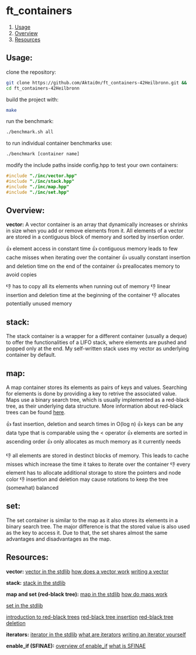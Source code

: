 # ft_containers

1. [Usage](#usage)
2. [Overview](#overview)
3. [Resources](#resources)


## Usage:

clone the repository:
```bash
git clone https://github.com/Aktai0n/ft_containers-42Heilbronn.git &&
cd ft_containers-42Heilbronn
```

build the project with:
```bash
make
```

run the benchmark:
```bash
./benchmark.sh all
```

to run individual container benchmarks use:
```bash
./benchmark [container name]
```

modify the include paths inside config.hpp to test your own containers:
```c
#include "./inc/vector.hpp"
#include "./inc/stack.hpp"
#include "./inc/map.hpp"
#include "./inc/set.hpp"
```


## Overview:

**vector:**
A vector container is an array that dynamically increases or shrinks in size when you add or remove elements from it.
All elements of a vector are stored in a contiguous block of memory and sorted by insertion order.

:+1: element access in constant time
:+1: contiguous memory leads to few cache misses when iterating over the container
:+1: usually constant insertion and deletion time on the end of the container
:+1: preallocates memory to avoid copies

:-1: has to copy all its elements when running out of memory
:-1: linear insertion and deletion time at the beginning of the container
:-1: allocates potentially unused memory

## stack:
The stack container is a wrapper for a different container (usually a deque) to offer the functionalities of a LIFO stack, where elements are pushed and popped only at the end.
My self-written stack uses my vector as underlying container by default.

## map:
A map container stores its elements as pairs of keys and values. Searching for elements is done by providing a key to retrive the associated value. Maps use a binary search tree, which is usually implemented as a red-black tree, as their underlying data structure. More information about red-black trees can be found [here](#./inc/utils/RBtree.hpp).

:+1: fast insertion, deletion and search times in O(log n)
:+1: keys can be any data type that is comparable using the < operator
:+1: elements are sorted in ascending order
:+1: only allocates as much memory as it currently needs

:-1: all elements are stored in destinct blocks of memory. This leads to cache misses which increase the time it takes to iterate over the container
:-1: every element has to allocate additional storage to store the pointers and node color
:-1: insertion and deletion may cause rotations to keep the tree (somewhat) balanced

## set:
The set container is similar to the map as it also stores its elements in a binary search tree. The major difference is that the stored value is also used as the key to access it.
Due to that, the set shares almost the same advantages and disadvantages as the map.


## Resources:

**vector:**
[vector in the stdlib](#https://www.cplusplus.com/reference/vector/vector/)
[how does a vector work](#https://www.youtube.com/watch?v=PocJ5jXv8No)
[writing a vector](#https://www.youtube.com/watch?v=ryRf4Jh_YC0)

**stack:**
[stack in the stdlib](#https://www.cplusplus.com/reference/stack/stack/)

**map and set (red-black tree):**
[map in the stdlib](#https://www.cplusplus.com/reference/map/map/)
[how do maps work](#https://www.youtube.com/watch?v=KiB0vRi2wlc)

[set in the stdlib](#https://www.cplusplus.com/reference/set/set/)

[introduction to red-black trees](#https://www.youtube.com/watch?v=3RQtq7PDHog)
[red-black tree insertion](#https://www.youtube.com/watch?v=qA02XWRTBdw)
[red-black tree deletion](#https://www.youtube.com/watch?v=w5cvkTXY0vQ)


**iterators:**
[iterator in the stdlib](#https://www.cplusplus.com/reference/iterator/)
[what are iterators](#https://www.youtube.com/watch?v=SgcHcbQ0RCQ)
[writing an iterator yourself](#https://www.youtube.com/watch?v=F9eDv-YIOQ0)

**enable_if (SFINAE):**
[overview of enable_if](#https://en.cppreference.com/w/cpp/types/enable_if)
[what is SFINAE](#https://en.cppreference.com/w/cpp/language/sfinae)